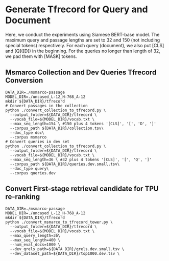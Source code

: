 # Generate Tfrecord for Query and Document
Here, we conduct the experiments using Siamese BERT-base model. The maximum query and passage lengths are set to 32 and 150 (not including special tokens) respectively. For each query (document), we also put \[CLS\] and \[Q\](\[D\]) in the beginning. For the queries no longer than length of 32, we pad them with \[MASK\] tokens.

Msmarco Collection and Dev Queries Tfrecord Conversion
---
```shell=bash
DATA_DIR=./msmarco-passage
MODEL_DIR=./uncased_L-12_H-768_A-12
mkdir ${DATA_DIR}/tfrecord
# Convert passages in the collection
python ./convert_collection_to_tfrecord.py \
  --output_folder=${DATA_DIR}/tfrecord \
  --vocab_file=${MODEL_DIR}/vocab.txt \
  --max_seq_length=154 \ #150 plus 4 tokens '[CLS]', '[', 'D', ']'
  --corpus_path ${DATA_DIR}/collection.tsv\
  --doc_type doc\
  --corpus msmarco
# Convert queries in dev set
python ./convert_collection_to_tfrecord.py \
  --output_folder=${DATA_DIR}/tfrecord \
  --vocab_file=${MODEL_DIR}/vocab.txt \
  --max_seq_length=36 \ #32 plus 4 tokens '[CLS]', '[', 'Q', ']'
  --corpus_path ${DATA_DIR}/queries.dev.small.tsv\
  --doc_type query\
  --corpus queries.dev
```

Convert First-stage retrieval candidate for TPU re-ranking
---
```shell=bash
DATA_DIR=./msmarco-passage
MODEL_DIR=./uncased_L-12_H-768_A-12
mkdir ${DATA_DIR}/tfrecord
python ./convert_msmarco_to_tfrecord_tower.py \
  --output_folder=${DATA_DIR}/tfrecord \
  --vocab_file=${MODEL_DIR}/vocab.txt \
  --max_query_length=36\
  --max_seq_length=400 \
  --num_eval_docs=1000 \
  --dev_qrels_path=${DATA_DIR}/qrels.dev.small.tsv \
  --dev_dataset_path=${DATA_DIR}/top1000.dev.tsv \
```
